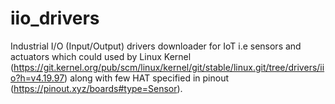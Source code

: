 # iio_drivers
Industrial I/O (Input/Output) drivers downloader for IoT i.e sensors and actuators which could used by Linux Kernel (https://git.kernel.org/pub/scm/linux/kernel/git/stable/linux.git/tree/drivers/iio?h=v4.19.97) along with few HAT specified in pinout (https://pinout.xyz/boards#type=Sensor).
